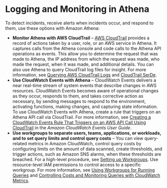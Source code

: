 # Logging and Monitoring in Athena<a name="incident-response"></a>

To detect incidents, receive alerts when incidents occur, and respond to them, use these options with Amazon Athena: 
+ **Monitor Athena with AWS CloudTrail** – [AWS CloudTrail](https://docs.aws.amazon.com/awscloudtrail/latest/userguide/) provides a record of actions taken by a user, role, or an AWS service in Athena\. It captures calls from the Athena console and code calls to the Athena API operations as events\. This allow you to determine the request that was made to Athena, the IP address from which the request was made, who made the request, when it was made, and additional details\. You can also use Athena to query CloudTrail log files for insight\. For more information, see [Querying AWS CloudTrail Logs](cloudtrail-logs.md) and [CloudTrail SerDe](cloudtrail.md)\. 
+ **Use CloudWatch Events with Athena** – CloudWatch Events delivers a near real\-time stream of system events that describe changes in AWS resources\. CloudWatch Events becomes aware of operational changes as they occur, responds to them, and takes corrective action as necessary, by sending messages to respond to the environment, activating functions, making changes, and capturing state information\. To use CloudWatch Events with Athena, create a rule that triggers on an Athena API call via CloudTrail\. For more information, see [Creating a CloudWatch Events Rule That Triggers on an AWS API Call Using CloudTrail](https://docs.aws.amazon.com/AmazonCloudWatch/latest/events/Create-CloudWatch-Events-CloudTrail-Rule.html) in the *Amazon CloudWatch Events User Guide*\.
+ **Use workgroups to separate users, teams, applications, or workloads, and to set query limits and control query costs** – You can view query\-related metrics in Amazon CloudWatch, control query costs by configuring limits on the amount of data scanned, create thresholds, and trigger actions, such as Amazon SNS alarms, when these thresholds are breached\. For a high\-level procedure, see [Setting up Workgroups](workgroups-procedure.md)\. Use resource\-level IAM permissions to control access to a specific workgroup\. For more information, see [Using Workgroups for Running Queries](workgroups.md) and [Controlling Costs and Monitoring Queries with CloudWatch Metrics](control-limits.md)\.